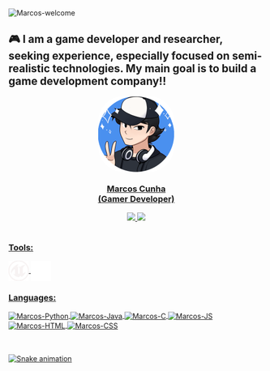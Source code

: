 <img title="Marcos-welcome" src="https://github.com/marcos-py/animation.svg/blob/master/readme.svg" alt="Marcos-welcome" align="center" height="" width="2000">

## :video_game: I am a game developer and researcher, seeking experience, especially focused on semi-realistic technologies. My main goal is to build a game development company!!

<div align="center">
  <a href="https://github.com/Marcos-py">
  <img align="center" alt="Marcos-pic" height="150" style="border-radius:50px;" src="profile.png">
   <center><h3>
       Marcos Cunha<br>(Gamer Developer)
       </h3></center>
  <img height="180em" src="https://github-readme-stats.vercel.app/api?username=Marcos-py&show_icons=true&theme=dracula&include_all_commits=true&count_private=true"/>
  <img height="180em" src="https://github-readme-stats.vercel.app/api/top-langs/?username=Marcos-py&layout=compact&langs_count=7&theme=dracula"/>
</div><br>

</div>

### Tools:

<div style="display: inline_block">    <img align="center" alt="Marcos-Unreal" height="40" width="40" src="unreal.svg">    <img align="center" alt="Marcos-Unity" height="40" width="40" src="unity.svg"></div>

### Languages:

<div style="display: inline_block">
    <img align="center" alt="Marcos-Python" height="40" width="40" src="https://cdn.jsdelivr.net/gh/devicons/devicon/icons/python/python-original.svg"> 
    <img align="center" alt="Marcos-Java" height="40" width="40" src="https://cdn.jsdelivr.net/gh/devicons/devicon/icons/java/java-original.svg">    
    <img align="center" alt="Marcos-C" height="40" width="40" src="https://cdn.jsdelivr.net/gh/devicons/devicon/icons/c/c-original.svg">  
    <img align="center" alt="Marcos-JS" height="40" width="40" src="https://cdn.jsdelivr.net/gh/devicons/devicon/icons/javascript/javascript-original.svg">
    <img align="center" alt="Marcos-HTML" height="40" width="40" src="https://cdn.jsdelivr.net/gh/devicons/devicon/icons/html5/html5-original.svg">
    <img align="center" alt="Marcos-CSS" height="40" width="40" src="https://cdn.jsdelivr.net/gh/devicons/devicon/icons/css3/css3-original.svg">
  </div>
</br></br>

</div>

![Snake animation](https://github.com/Marcos-py/Marcos-py/blob/output/github-contribution-grid-snake.svg)


